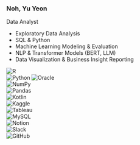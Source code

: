 ### Noh, Yu Yeon

Data Analyst

- Exploratory Data Analysis
- SQL & Python
- Machine Learning Modeling & Evaluation  
- NLP & Transformer Models (BERT, LLM)  
- Data Visualization & Business Insight Reporting  

![R](https://img.shields.io/badge/R-276DC3?style=flat-square&logo=r&logoColor=white)  
![Python](https://img.shields.io/badge/Python-3776AB?style=flat-square&logo=python&logoColor=white)
![Oracle](https://img.shields.io/badge/Oracle-F80000?style=flat-square&logo=oracle&logoColor=white)  
![NumPy](https://img.shields.io/badge/NumPy-013243?style=flat-square&logo=numpy&logoColor=white)  
![Pandas](https://img.shields.io/badge/Pandas-150458?style=flat-square&logo=pandas&logoColor=white)  
![Kotlin](https://img.shields.io/badge/Kotlin-0095D5?style=flat-square&logo=kotlin&logoColor=white)  
![Kaggle](https://img.shields.io/badge/Kaggle-20BEFF?style=flat-square&logo=kaggle&logoColor=white)  
![Tableau](https://img.shields.io/badge/Tableau-4E91CF?style=flat-square&logo=tableau&logoColor=white)  
![MySQL](https://img.shields.io/badge/MySQL-4479A1?style=flat-square&logo=mysql&logoColor=white)  
![Notion](https://img.shields.io/badge/Notion-000000?style=flat-square&logo=notion&logoColor=white)  
![Slack](https://img.shields.io/badge/Slack-4A154B?style=flat-square&logo=slack&logoColor=white)  
![GitHub](https://img.shields.io/badge/GitHub-181717?style=flat-square&logo=github&logoColor=white)  




